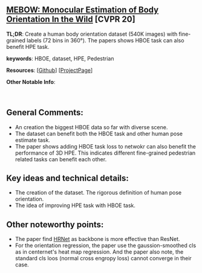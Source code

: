 
[MEBOW: Monocular Estimation of Body Orientation In the Wild](http://openaccess.thecvf.com/content_CVPR_2020/papers/Wu_MEBOW_Monocular_Estimation_of_Body_Orientation_in_the_Wild_CVPR_2020_paper.pdf) [CVPR 20]
---------------	

__TL;DR__: Create a human body orientation dataset (540K images) with fine-grained labels (72 bins in 360&deg;). The papers shows HBOE task can also benefit HPE task.

__keywords__: HBOE, dataset, HPE, Pedestrian

__Resources__: [[Github]()] [[ProjectPage](http://infolab.stanford.edu/~wangz/project/imsearch/BODY/CVPR20/)] 

__Other Notable Info__: 

<br/>    

General Comments:
------
* An creation the biggest HBOE data so far with diverse scene. 
* The dataset can benefit both the HBOE task and other human pose estimate task.
* The paper shows adding HBOE task loss to netwokr can also benefit the performance of 3D HPE. This indicates different fine-grained pedestrian related tasks can benefit each other.

Key ideas and technical details:
------
* The creation of the dataset. The rigorous definition of human pose orientation. 
* The idea of improving HPE task with HBOE task.

Other noteworthy points:
------
* The paper find [HRNet](https://github.com/leoxiaobin/deep-high-resolution-net.pytorch) as backbone is more effective than ResNet.
* For the orientation regression, the paper use the gaussion-smoothed cls as in centernet's heat map regression. And the paper also note, the standard cls loos (normal cross engropy loss) cannot converge in their case. 

<!-- Screenshots:
------ -->

